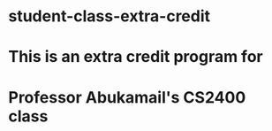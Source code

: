 # student-class-extra-credit
# This is an extra credit program for
# Professor Abukamail's CS2400 class 
